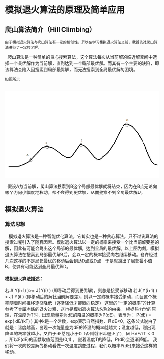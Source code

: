 # 模拟退火算法的原理及简单应用
## 爬山算法简介（Hill Climbing）
    由于模拟退火算法与爬山算法有一定的相似性，所以在学习模拟退火算法之前，我首先对爬山算法进行了一定的了解。
  
    爬山算法是一种简单的贪心搜索算法，这个算法每次从当前解的临近解空间中选择一个最优解作为当前解，直到达到一个局部最优解。而其有一个主要的缺陷，即该算法会陷入因搜索到局部最优解，而无法搜索到全局最优解的困境。
  
    如图所示
    ![github](./pic.png)
  
    假设A为当前解，爬山算法搜索到B这个局部最优解就将结束，因为在B点无论向哪个方向小幅度地移动，都不会得到更优解，从而搜索不到全局最优解D。
  
## 模拟退火算法
### 算法思想
    模拟退火算法是一种智能优化算法，它其实也是一种贪心算法。只不过该算法的搜索过程引入了随机因素。模拟退火算法以一定的概率来接受一个比当前解要差的解，因此有可能会跳出这个局部的最优解，达到全局的最优解。以上图为例，模拟退火算法在搜索到局部最优解B后，会以一定的概率接受向右继续移动。也许经过几次这样的不是局部最优的移动后会到达D点或D点，于是就跳出了局部最小值B，使其有可能达到全局最优解D。

#### 模拟退火算法描述：
若J( Y(i+1) )>= J( Y(i) )  (即移动后得到更优解)，则总是接受该移动
若J( Y(i+1) )< J( Y(i) )  (即移动后的解比当前解要差)，则以一定的概率接受移动，而且这个概率随着时间推移逐渐降低（逐渐降低才能趋向稳定）
这里的“一定的概率”的计算参考了金属冶炼的退火过程，这也是模拟退火算法名称的由来。
根据热力学的原理，在温度为T时，出现能量差为dE的降温的概率为P(dE)，表示为：
P(dE) = exp( dE/(kT) )
其中k是一个常数，exp表示自然指数，且dE<0。这条公式说白了就是：温度越高，出现一次能量差为dE的降温的概率就越大；温度越低，则出现降温的概率就越小。又由于dE总是小于0（否则就不叫退火了），因此dE/kT < 0 ，所以P(dE)的函数取值范围是(0,1) 。
随着温度T的降低，P(dE)会逐渐降低。
我们将一次向较差解的移动看做一次温度跳变过程，我们以概率P(dE)来接受这样的移动。
